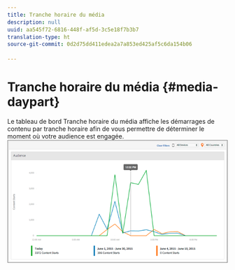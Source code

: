 ```yaml
---
title: Tranche horaire du média
description: null
uuid: aa545f72-6816-448f-af5d-3c5e18f7b3b7
translation-type: ht
source-git-commit: 0d2d75dd411edea2a7a853ed425af5c6da154b06

---
```



# Tranche horaire du média {#media-daypart}

Le tableau de bord Tranche horaire du média affiche les démarrages de contenu par tranche horaire afin de vous permettre de déterminer le moment où votre audience est engagée.  ![](assets/video-daypart-report.png)


